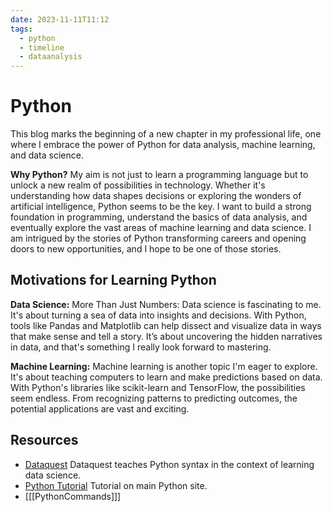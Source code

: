 ```yaml
---
date: 2023-11-11T11:12
tags:
  - python
  - timeline
  - dataanalysis
---
```


# Python

This blog marks the beginning of a new chapter in my professional life, one where I embrace the power of Python for data analysis, machine learning, and data science.

**Why Python?** My aim is not just to learn a programming language but to unlock a new realm of possibilities in technology. Whether it's understanding how data shapes decisions or exploring the wonders of artificial intelligence, Python seems to be the key.
I want to build a strong foundation in programming, understand the basics of data analysis, and eventually explore the vast areas of machine learning and data science. I am intrigued by the stories of Python transforming careers and opening doors to new opportunities, and I hope to be one of those stories.

## Motivations for Learning Python

**Data Science:** More Than Just Numbers: Data science is fascinating to me. It's about turning a sea of data into insights and decisions. With Python, tools like Pandas and Matplotlib can help dissect and visualize data in ways that make sense and tell a story. It’s about uncovering the hidden narratives in data, and that's something I really look forward to mastering.

**Machine Learning:** Machine learning is another topic I'm eager to explore. It's about teaching computers to learn and make predictions based on data. With Python's libraries like scikit-learn and TensorFlow, the possibilities seem endless. From recognizing patterns to predicting outcomes, the potential applications are vast and exciting.

## Resources
  * [Dataquest](https://www.dataquest.io/course/introduction-to-python/) Dataquest teaches Python syntax in the context of learning data science.
  * [Python Tutorial](https://docs.python.org/3/tutorial/) Tutorial on main Python site.
  * [[[PythonCommands]]]
